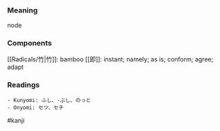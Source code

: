 ### Meaning

node

### Components

[[Radicals/竹|竹]]: bamboo [[即]]: instant; namely; as is; conform; agree; adapt

### Readings

```
- Kunyomi: ふし、-ぶし、のっと
- Onyomi: セツ、セチ
```

#kanji